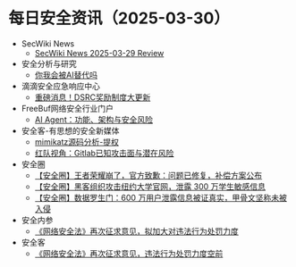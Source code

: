 # 每日安全资讯（2025-03-30）

- SecWiki News
  - [SecWiki News 2025-03-29 Review](http://www.sec-wiki.com/?2025-03-29)
- 安全分析与研究
  - [你我会被AI替代吗](https://mp.weixin.qq.com/s?__biz=MzA4ODEyODA3MQ==&mid=2247491322&idx=1&sn=b831a52297777a4bcfe501d1c987a1f1&chksm=902fb1d2a75838c43e3240dad39f342cd06e3e047d99b6efa161346422478278f851c043806f&scene=58&subscene=0#rd)
- 滴滴安全应急响应中心
  - [重磅消息！DSRC奖励制度大更新](https://mp.weixin.qq.com/s?__biz=MzA3Mzk1MDk1NA==&mid=2651908614&idx=1&sn=45c69dcce6c3c50fb45df7f8ca00109b&chksm=84e37983b394f0957f84ae49956815915fffe2c747c58f87761b709570281ed2276865e495e6&scene=58&subscene=0#rd)
- FreeBuf网络安全行业门户
  - [AI Agent：功能、架构与安全风险](https://www.freebuf.com/articles/neopoints/426076.html)
- 安全客-有思想的安全新媒体
  - [mimikatz源码分析-提权](https://www.anquanke.com/post/id/288505)
  - [红队视角：Gitlab已知攻击面与潜在风险](https://www.anquanke.com/post/id/305705)
- 安全圈
  - [【安全圈】王者荣耀崩了，官方致歉：问题已修复，补偿方案公布](https://mp.weixin.qq.com/s?__biz=MzIzMzE4NDU1OQ==&mid=2652068784&idx=1&sn=c76b2c3e5e7e5c6f08692a49ade6fe3e&chksm=f36e77f0c419fee6956118d0b9390227dd360336e20040673afc31674b2cc3edaa1649b6a25c&scene=58&subscene=0#rd)
  - [【安全圈】黑客组织攻击纽约大学官网，泄露 300 万学生敏感信息](https://mp.weixin.qq.com/s?__biz=MzIzMzE4NDU1OQ==&mid=2652068784&idx=2&sn=614447979b4fdc04d8f85dd042b68dbe&chksm=f36e77f0c419fee60d4a7223e786d7aaa4ef82cb329d7b0d7ec8447a4cd48f992e4a06f2ada2&scene=58&subscene=0#rd)
  - [【安全圈】数据罗生门：600 万用户泄露信息被证真实，甲骨文坚称未被入侵](https://mp.weixin.qq.com/s?__biz=MzIzMzE4NDU1OQ==&mid=2652068784&idx=3&sn=e68a68e82de0e826532ce95aac1def77&chksm=f36e77f0c419fee62e81e4d98c96280b078db398bba0a5cc8db4991e5a71af6f8cf8ee6ff16a&scene=58&subscene=0#rd)
- 安全内参
  - [《网络安全法》再次征求意见，拟加大对违法行为处罚力度](https://mp.weixin.qq.com/s?__biz=MzI4NDY2MDMwMw==&mid=2247514088&idx=1&sn=675b0a4770bfdf1f00316878340de894&chksm=ebfaf0c8dc8d79debee4a0bb0b466cccde42994d56a60175f8414d05b403ddea18d3f1c0abe4&scene=58&subscene=0#rd)
- 安全客
  - [《网络安全法》再次征求意见，违法行为处罚力度空前](https://mp.weixin.qq.com/s?__biz=MzA5ODA0NDE2MA==&mid=2649788250&idx=1&sn=d1f119f6012ec656cfc510297b4b945a&chksm=8893bf35bfe43623711bf39fd5afe2a913bf05bbbd34bf5504c25927fc6322b97b216e9143db&scene=58&subscene=0#rd)
